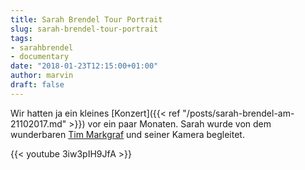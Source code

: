 ```yaml
---
title: Sarah Brendel Tour Portrait
slug: sarah-brendel-tour-portrait
tags:
- sarahbrendel
- documentary
date: "2018-01-23T12:15:00+01:00"
author: marvin
draft: false
---
```

Wir hatten ja ein kleines [Konzert]({{< ref "/posts/sarah-brendel-am-21102017.md" >}}) vor ein paar Monaten. Sarah wurde von dem wunderbaren [Tim Markgraf](http://www.timmmarkgraf.de/) und seiner Kamera begleitet.

{{< youtube 3iw3pIH9JfA >}}